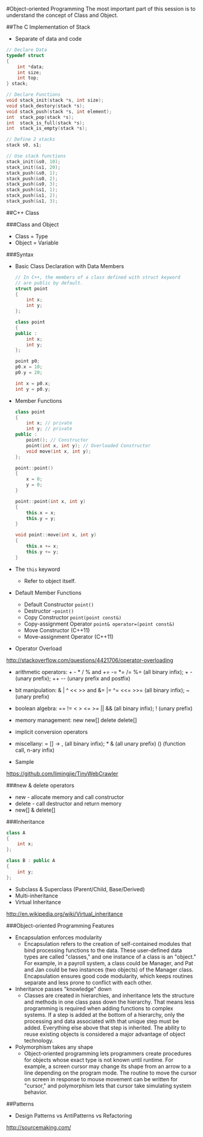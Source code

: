 #Object-oriented Programming
The most important part of this session is to understand the concept of Class and Object.

##The C Implementation of Stack
- Separate of data and code

```c
// Declare Data
typedef struct
{
    int *data;
    int size;
    int top;
} stack;

// Declare Functions
void stack_init(stack *s, int size);
void stack_destory(stack *s);
void stack_push(stack *s, int element);
int  stack_pop(stack *s);
int  stack_is_full(stack *s);
int  stack_is_empty(stack *s);

// Define 2 stacks
stack s0, s1;

// Use stack functions
stack_init(&s0, 10);
stack_init(&s1, 20);
stack_push(&s0, 1);
stack_push(&s0, 2);
stack_push(&s0, 3);
stack_push(&s1, 1);
stack_push(&s1, 2);
stack_push(&s1, 3);
```

##C++ Class

###Class and Object
- Class = Type
- Object = Variable

###Syntax
- Basic Class Declaration with Data Members

    ```c++
    // In C++, the members of a class defined with struct keyword
    // are public by default.
    struct point
    {
        int x;
        int y;
    };
    ```

    ```c++
    class point
    {
    public :
        int x;
        int y;
    };

    point p0;
    p0.x = 10;
    p0.y = 20;

    int x = p0.x;
    int y = p0.y;
    ```

- Member Functions

    ```c++
    class point
    {
        int x; // private
        int y; // private
    public :
        point(); // Constructor
        point(int x, int y); // Overloaded Constructor
        void move(int x, int y);
    };

    point::point()
    {
        x = 0;
        y = 0;
    }

    point::point(int x, int y)
    {
        this.x = x;
        this.y = y;
    }

    void point::move(int x, int y)
    {
        this.x += x;
        this.y += y;
    }
    ```

- The `this` keyword
  - Refer to object itself.

- Default Member Functions
  - Default Constructor `point()`
  - Destructor `~point()`
  - Copy Constructor `point(point const&)`
  - Copy-assignment Operator `point& operator=(point const&)`
  - Move Constructor (C++11)
  - Move-assignment Operator (C++11)

- Operator Overload

http://stackoverflow.com/questions/4421706/operator-overloading

  - arithmetic operators: + - * / % and += -= *= /= %= (all binary infix); + - (unary prefix); ++ -- (unary prefix and postfix)
  - bit manipulation: & | ^ << >> and &= |= ^= <<= >>= (all binary infix); ~ (unary prefix)
  - boolean algebra: == != < > <= >= || && (all binary infix); ! (unary prefix)
  - memory management: new new[] delete delete[]
  - implicit conversion operators
  - miscellany: = [] -> , (all binary infix); * & (all unary prefix) () (function call, n-ary infix)

- Sample

https://github.com/limingjie/TinyWebCrawler

###new & delete operators
- new - allocate memory and call constructor
- delete - call destructor and return memory
- new[] & delete[]

###Inheritance

```c++
class A
{
    int x;
};

class B : public A
{
    int y;
};
```

- Subclass & Superclass (Parent/Child, Base/Derived)
- Multi-inheritance
- Virtual Inheritance

http://en.wikipedia.org/wiki/Virtual_inheritance

###Object-oriented Programming Features
- Encapsulation enforces modularity
  - Encapsulation refers to the creation of self-contained modules that bind processing functions to the data. These user-defined data types are called "classes," and one instance of a class is an "object." For example, in a payroll system, a class could be Manager, and Pat and Jan could be two instances (two objects) of the Manager class. Encapsulation ensures good code modularity, which keeps routines separate and less prone to conflict with each other.
- Inheritance passes "knowledge" down
  - Classes are created in hierarchies, and inheritance lets the structure and methods in one class pass down the hierarchy. That means less programming is required when adding functions to complex systems. If a step is added at the bottom of a hierarchy, only the processing and data associated with that unique step must be added. Everything else above that step is inherited. The ability to reuse existing objects is considered a major advantage of object technology.
- Polymorphism takes any shape
  - Object-oriented programming lets programmers create procedures for objects whose exact type is not known until runtime. For example, a screen cursor may change its shape from an arrow to a line depending on the program mode. The routine to move the cursor on screen in response to mouse movement can be written for "cursor," and polymorphism lets that cursor take simulating system behavior.

##Patterns
- Design Patterns vs AntiPatterns vs Refactoring

http://sourcemaking.com/
